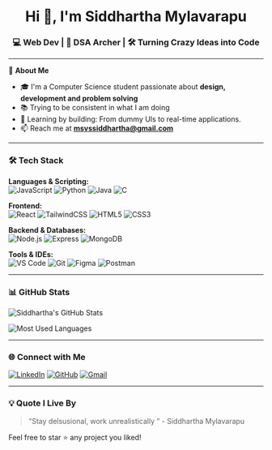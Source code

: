 <h1 align="center">Hi 👋, I'm Siddhartha Mylavarapu</h1>
<h3 align="center">💻 Web Dev | 🏹 DSA Archer | 🛠️ Turning Crazy Ideas into Code</h3>

---

🌟 **About Me**  
- 🎓 I'm a Computer Science student passionate about **design, development and problem solving**    
- 📚 Trying to be consistent in what I am doing  
- 🚀 Learning by building: From dummy UIs to real-time applications.  
- 📫 Reach me at **msvssiddhartha@gmail.com**  

---

### 🛠 Tech Stack

**Languages & Scripting:**  
![JavaScript](https://img.shields.io/badge/-JavaScript-black?style=flat&logo=javascript)
![Python](https://img.shields.io/badge/-Python-black?style=flat&logo=python)
![Java](https://img.shields.io/badge/-Java-black?style=flat&logo=java)
![C](https://img.shields.io/badge/-C-black?style=flat&logo=c)

**Frontend:**  
![React](https://img.shields.io/badge/-React-black?style=flat&logo=react)
![TailwindCSS](https://img.shields.io/badge/-TailwindCSS-black?style=flat&logo=tailwind-css)
![HTML5](https://img.shields.io/badge/-HTML5-black?style=flat&logo=html5)
![CSS3](https://img.shields.io/badge/-CSS3-black?style=flat&logo=css3)

**Backend & Databases:**  
![Node.js](https://img.shields.io/badge/-Node.js-black?style=flat&logo=node.js)
![Express](https://img.shields.io/badge/-Express-black?style=flat&logo=express)
![MongoDB](https://img.shields.io/badge/-MongoDB-black?style=flat&logo=mongodb)

**Tools & IDEs:**  
![VS Code](https://img.shields.io/badge/-VS%20Code-black?style=flat&logo=visual-studio-code)
![Git](https://img.shields.io/badge/-Git-black?style=flat&logo=git)
![Figma](https://img.shields.io/badge/-Figma-black?style=flat&logo=figma)
![Postman](https://img.shields.io/badge/-Postman-black?style=flat&logo=postman)

---

### 📊 GitHub Stats

![Siddhartha's GitHub Stats](https://github-readme-stats.vercel.app/api?username=siddu0426&show_icons=true&theme=radical)

![Most Used Languages](https://github-readme-stats.vercel.app/api/top-langs/?username=siddu0426&layout=compact&theme=radical)

---

### 🌐 Connect with Me

[![LinkedIn](https://img.shields.io/badge/LinkedIn-0077B5?style=for-the-badge&logo=linkedin)](https://linkedin.com/in/siddhartha-mylavarapu)
[![GitHub](https://img.shields.io/badge/GitHub-100000?style=for-the-badge&logo=github)](https://github.com/siddu0426)
[![Gmail](https://img.shields.io/badge/Gmail-D14836?style=for-the-badge&logo=gmail)](mailto:msvssiddhartha@gmail.com)

---

### 💡 Quote I Live By
> “Stay delsusional, work unrealistically ” - Siddhartha Mylavarapu

Feel free to star ⭐ any project you liked!
